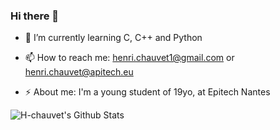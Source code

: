 ### Hi there 👋

- 🌱 I’m currently learning C, C++ and Python

- 📫 How to reach me: henri.chauvet1@gmail.com or henri.chauvet@apitech.eu

- ⚡ About me: I'm a young student of 19yo, at Epitech Nantes

<img align="left" target="_blank" alt="H-chauvet's Github Stats" src="https://github-readme-stats.vercel.app/api?username=H-chauvet&theme=radical&show_icons=true&hide_border=true&count_private=true" />

